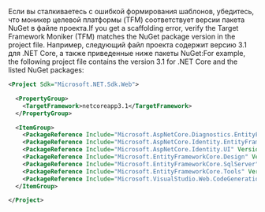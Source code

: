 <span data-ttu-id="1310b-101">Если вы сталкиваетесь с ошибкой формирования шаблонов, убедитесь, что моникер целевой платформы (TFM) соответствует версии пакета NuGet в файле проекта.</span><span class="sxs-lookup"><span data-stu-id="1310b-101">If you get a scaffolding error, verify the Target Framework Moniker (TFM) matches the NuGet package version in the project file.</span></span> <span data-ttu-id="1310b-102">Например, следующий файл проекта содержит версию 3.1 для .NET Core, а также приведенные ниже пакеты NuGet:</span><span class="sxs-lookup"><span data-stu-id="1310b-102">For example, the following project file contains the version 3.1 for .NET Core and the listed NuGet packages:</span></span>

```xml
<Project Sdk="Microsoft.NET.Sdk.Web">

  <PropertyGroup>
    <TargetFramework>netcoreapp3.1</TargetFramework>
  </PropertyGroup>

  <ItemGroup>
    <PackageReference Include="Microsoft.AspNetCore.Diagnostics.EntityFrameworkCore" Version="3.1.0" />
    <PackageReference Include="Microsoft.AspNetCore.Identity.EntityFrameworkCore" Version="3.1.0" />
    <PackageReference Include="Microsoft.AspNetCore.Identity.UI" Version="3.1.0" />
    <PackageReference Include="Microsoft.EntityFrameworkCore.Design" Version="3.1.0" />
    <PackageReference Include="Microsoft.EntityFrameworkCore.SqlServer" Version="3.1.0" />
    <PackageReference Include="Microsoft.EntityFrameworkCore.Tools" Version="3.1.0" />
    <PackageReference Include="Microsoft.VisualStudio.Web.CodeGeneration.Design" Version="3.1.0" />
  </ItemGroup>

</Project>
```
